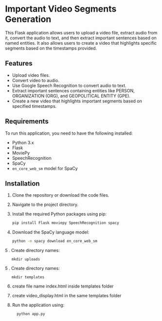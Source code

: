 # Important Video Segments Generation

This Flask application allows users to upload a video file, extract audio from it, convert the audio to text, and then extract important sentences based on named entities. It also allows users to create a video that highlights specific segments based on the timestamps provided.

## Features

- Upload video files.
- Convert video to audio.
- Use Google Speech Recognition to convert audio to text.
- Extract important sentences containing entities like PERSON, ORGANIZATION (ORG), and GEOPOLITICAL ENTITY (GPE).
- Create a new video that highlights important segments based on specified timestamps.

## Requirements

To run this application, you need to have the following installed:

- Python 3.x
- Flask
- MoviePy
- SpeechRecognition
- SpaCy
- `en_core_web_sm` model for SpaCy

## Installation

1. Clone the repository or download the code files.
2. Navigate to the project directory.
3. Install the required Python packages using pip:

   ```bash
   pip install Flask moviepy SpeechRecognition spacy
   
4. Download the SpaCy language model:
   
      ```bash
   python -m spacy download en_core_web_sm

5 . Create directory names:

       mkdir uploads
5 . Create directory names:

       mkdir templates

6. create file name index.html inside templates folder
7. create video_display.html in the same templates folder
8. Run the application using:
   
         python app.py

      



